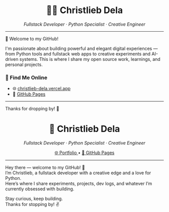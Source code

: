 <h1 align="center">👨‍💻 Christlieb Dela</h1>
<p align="center">
  <em>Fullstack Developer · Python Specialist · Creative Engineer</em>
</p>

---

🚀 Welcome to my GitHub!

I'm passionate about building powerful and elegant digital experiences — from Python tools and fullstack web apps to creative experiments and AI-driven systems. This is where I share my open source work, learnings, and personal projects.

### 🔗 Find Me Online

- 🌐 [christlieb-dela.vercel.app](https://christlieb-dela.vercel.app)
- 📂 [GitHub Pages](https://christliebdela.github.io/my_website/)

---

Thanks for dropping by! 🫶

<h1 align="center">🚀 Christlieb Dela</h1>
<p align="center">
  <i>Fullstack Developer · Python Specialist · Creative Engineer</i>
</p>

<p align="center">
  <a href="https://christlieb-dela.vercel.app" target="_blank">
    🌐 Portfolio
  </a> • 
  <a href="https://christliebdela.github.io/my_website/" target="_blank">
    📁 GitHub Pages
  </a>
</p>

---

Hey there — welcome to my GitHub! 👋  
I’m Christlieb, a fullstack developer with a creative edge and a love for Python.  
Here’s where I share experiments, projects, dev logs, and whatever I’m currently obsessed with building.

Stay curious, keep building.  
Thanks for stopping by! ✌️

